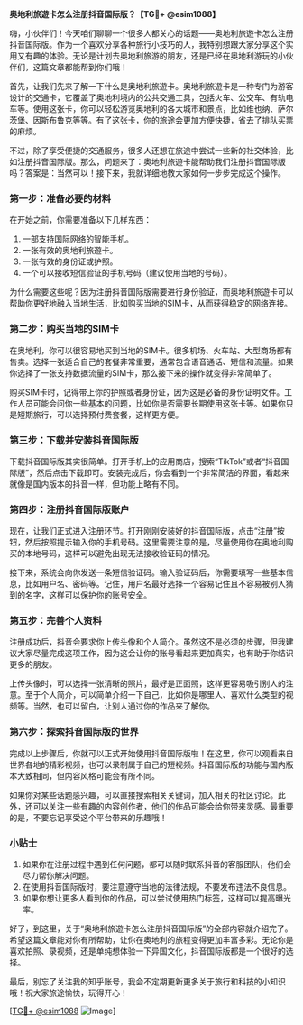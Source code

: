 **奥地利旅遊卡怎么注册抖音国际版？【TG💪+ @esim1088】**

嗨，小伙伴们！今天咱们聊聊一个很多人都关心的话题——奥地利旅遊卡怎么注册抖音国际版。作为一个喜欢分享各种旅行小技巧的人，我特别想跟大家分享这个实用又有趣的体验。无论是计划去奥地利旅游的朋友，还是已经在奥地利游玩的小伙伴们，这篇文章都能帮到你们哦！

首先，让我们先来了解一下什么是奥地利旅遊卡。奥地利旅遊卡是一种专门为游客设计的交通卡，它覆盖了奥地利境内的公共交通工具，包括火车、公交车、有轨电车等。使用这张卡，你可以轻松游览奥地利的各大城市和景点，比如维也纳、萨尔茨堡、因斯布鲁克等等。有了这张卡，你的旅途会更加方便快捷，省去了排队买票的麻烦。

不过，除了享受便捷的交通服务，很多人还想在旅途中尝试一些新的社交体验，比如注册抖音国际版。那么，问题来了：奥地利旅遊卡能帮助我们注册抖音国际版吗？答案是：当然可以！接下来，我就详细地教大家如何一步步完成这个操作。

### **第一步：准备必要的材料**
在开始之前，你需要准备以下几样东西：
1. 一部支持国际网络的智能手机。
2. 一张有效的奥地利旅遊卡。
3. 一张有效的身份证或护照。
4. 一个可以接收短信验证的手机号码（建议使用当地的号码）。

为什么需要这些呢？因为注册抖音国际版需要进行身份验证，而奥地利旅遊卡可以帮助你更好地融入当地生活，比如购买当地的SIM卡，从而获得稳定的网络连接。

### **第二步：购买当地的SIM卡**
在奥地利，你可以很容易地买到当地的SIM卡。很多机场、火车站、大型商场都有售卖。选择一张适合自己的套餐非常重要，通常包含语音通话、短信和流量。如果你选择了一张支持数据流量的SIM卡，那么接下来的操作就变得非常简单了。

购买SIM卡时，记得带上你的护照或者身份证，因为这是必备的身份证明文件。工作人员可能会问你一些基本的问题，比如你是否需要长期使用这张卡等。如果你只是短期旅行，可以选择预付费套餐，这样更方便。

### **第三步：下载并安装抖音国际版**
下载抖音国际版其实很简单。打开手机上的应用商店，搜索“TikTok”或者“抖音国际版”，然后点击下载即可。安装完成后，你会看到一个非常简洁的界面，看起来就像是国内版本的抖音一样，但功能上略有不同。

### **第四步：注册抖音国际版账户**
现在，让我们正式进入注册环节。打开刚刚安装好的抖音国际版，点击“注册”按钮，然后按照提示输入你的手机号码。这里需要注意的是，尽量使用你在奥地利购买的本地号码，这样可以避免出现无法接收验证码的情况。

接下来，系统会向你发送一条短信验证码。输入验证码后，你需要填写一些基本信息，比如用户名、密码等。记住，用户名最好选择一个容易记住且不容易被别人猜到的名字，这样可以保护你的账号安全。

### **第五步：完善个人资料**
注册成功后，抖音会要求你上传头像和个人简介。虽然这不是必须的步骤，但我建议大家尽量完成这项工作，因为这会让你的账号看起来更加真实，也有助于你结识更多的朋友。

上传头像时，可以选择一张清晰的照片，最好是正面照，这样更容易吸引别人的注意。至于个人简介，可以简单介绍一下自己，比如你是哪里人、喜欢什么类型的视频等。当然，也可以留白，让别人通过你的作品来了解你。

### **第六步：探索抖音国际版的世界**
完成以上步骤后，你就可以正式开始使用抖音国际版啦！在这里，你可以观看来自世界各地的精彩视频，也可以录制属于自己的短视频。抖音国际版的功能与国内版本大致相同，但内容风格可能会有所不同。

如果你对某些话题感兴趣，可以直接搜索相关关键词，加入相关的社区讨论。此外，还可以关注一些有趣的内容创作者，他们的作品可能会给你带来灵感。最重要的是，不要忘记享受这个平台带来的乐趣哦！

### **小贴士**
1. 如果你在注册过程中遇到任何问题，都可以随时联系抖音的客服团队，他们会尽力帮你解决问题。
2. 在使用抖音国际版时，要注意遵守当地的法律法规，不要发布违法不良信息。
3. 如果你想让更多人看到你的作品，可以尝试使用热门标签，这样可以提高曝光率。

好了，到这里，关于“奥地利旅遊卡怎么注册抖音国际版”的全部内容就介绍完了。希望这篇文章能对你有所帮助，让你在奥地利的旅程变得更加丰富多彩。无论你是喜欢拍照、录视频，还是单纯想体验一下异国文化，抖音国际版都是一个很好的选择。

最后，别忘了关注我的知乎账号，我会不定期更新更多关于旅行和科技的小知识哦！祝大家旅途愉快，玩得开心！

[[TG💪+ @esim1088](https://t.me/s/esim1088) ![Image](https://i.postimg.cc/4NQfJmqS/Snipaste-2025-05-13-00-14-12.png)]